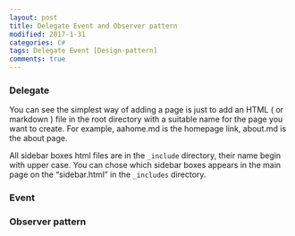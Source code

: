 ```yaml
---
layout: post
title: Delegate Event and Observer pattern
modified: 2017-1-31
categories: C#
tags: Delegate Event [Design-pattern]
comments: true
---
```



### Delegate

You can see the simplest way of adding a page is just to add an HTML ( or markdown ) file in the root directory with a suitable name for the page you want to create. For example, aahome.md is the homepage link, about.md is the about page.

All sidebar boxes html files are in the <code>_include</code> directory, their name begin with upper case. You can chose which sidebar boxes appears in the main page on the <q>sidebar.html</q> in the <code>_includes</code> directory. 



### Event



### Observer pattern





